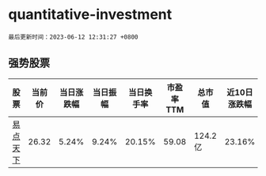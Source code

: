 # quantitative-investment

`最后更新时间：2023-06-12 12:31:27 +0800`

## 强势股票

|股票|当前价|当日涨跌幅|当日振幅|当日换手率|市盈率TTM|总市值|近10日涨跌幅|
|----|----|----|----|----|----|----|----|
|[易点天下](https://xueqiu.com/S/SZ301171)|26.32|5.24%|9.24%|20.15%|59.08|124.2亿|23.16%|
